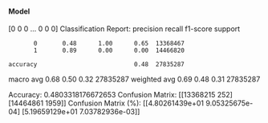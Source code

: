 #### Model
[0 0 0 ... 0 0 0]
Classification Report:
              precision    recall  f1-score   support

           0       0.48      1.00      0.65  13368467
           1       0.89      0.00      0.00  14466820

    accuracy                           0.48  27835287
   macro avg       0.68      0.50      0.32  27835287
weighted avg       0.69      0.48      0.31  27835287

Accuracy: 0.4803318176672653
Confusion Matrix:
[[13368215      252]
 [14464861     1959]]
Confusion Matrix (%):
[[4.80261439e+01 9.05325675e-04]
 [5.19659129e+01 7.03782936e-03]]
